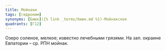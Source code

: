 ```yaml
---
title: Мойнаки
tags: [гидроним]
synonyms: [Биюк]({% link _terms/биюк.md %})-Мойнакское
quadrants: [Г12]
---
```


Озеро соленое, мелкое; известно лечебными грязями. На зап. окраине Евпатории –
ср. РПН мойнак.
